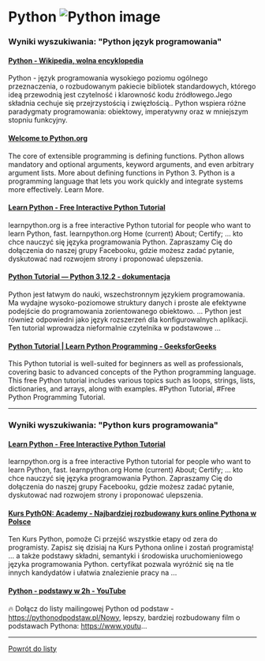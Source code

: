 # Python ![Python image](https://www.tiobe.com/wp-content/themes/tiobe/tiobe-index/images/Python.png)

### Wyniki wyszukiwania: "Python język programowania" 

#### [Python - Wikipedia, wolna encyklopedia](https://pl.wikipedia.org/wiki/Python) 

 Python - język programowania wysokiego poziomu ogólnego przeznaczenia, o rozbudowanym pakiecie bibliotek standardowych, którego ideą przewodnią jest czytelność i klarowność kodu źródłowego.Jego składnia cechuje się przejrzystością i zwięzłością.. Python wspiera różne paradygmaty programowania: obiektowy, imperatywny oraz w mniejszym stopniu funkcyjny.




#### [Welcome to Python.org](https://www.python.org/) 

 The core of extensible programming is defining functions. Python allows mandatory and optional arguments, keyword arguments, and even arbitrary argument lists. More about defining functions in Python 3. Python is a programming language that lets you work quickly and integrate systems more effectively. Learn More.




#### [Learn Python - Free Interactive Python Tutorial](https://www.learnpython.org/pl/) 

 learnpython.org is a free interactive Python tutorial for people who want to learn Python, fast. learnpython.org Home (current) About; Certify; ... kto chce nauczyć się języka programowania Python. Zapraszamy Cię do dołączenia do naszej grupy Facebooku, gdzie możesz zadać pytanie, dyskutować nad rozwojem strony i proponować ulepszenia.




#### [Python Tutorial — Python 3.12.2 - dokumentacja](https://docs.python.org/pl/3/tutorial/) 

 Python jest łatwym do nauki, wszechstronnym językiem programowania. Ma wydajne wysoko-poziomowe struktury danych i proste ale efektywne podejście do programowania zorientowanego obiektowo. ... Python jest również odpowiedni jako język rozszerzeń dla konfigurowalnych aplikacji. Ten tutorial wprowadza nieformalnie czytelnika w podstawowe ...




#### [Python Tutorial | Learn Python Programming - GeeksforGeeks](https://www.geeksforgeeks.org/python-programming-language/) 

 This Python tutorial is well-suited for beginners as well as professionals, covering basic to advanced concepts of the Python programming language. This free Python tutorial includes various topics such as loops, strings, lists, dictionaries, and arrays, along with examples. #Python Tutorial, #Free Python Programming Tutorial.






---

### Wyniki wyszukiwania: "Python kurs programowania" 

#### [Learn Python - Free Interactive Python Tutorial](https://www.learnpython.org/pl/) 

 learnpython.org is a free interactive Python tutorial for people who want to learn Python, fast. learnpython.org Home (current) About; Certify; ... kto chce nauczyć się języka programowania Python. Zapraszamy Cię do dołączenia do naszej grupy Facebooku, gdzie możesz zadać pytanie, dyskutować nad rozwojem strony i proponować ulepszenia.




#### [Kurs PythON: Academy - Najbardziej rozbudowany kurs online Pythona w Polsce](https://www.pythonacademy.pl/) 

 Ten Kurs Python, pomoże Ci przejść wszystkie etapy od zera do programisty. Zapisz się dzisiaj na Kurs Pythona online i zostań programistą! ... a także podstawy składni, semantyki i środowiska uruchomieniowego języka programowania Python. certyfikat pozwala wyróżnić się na tle innych kandydatów i ułatwia znalezienie pracy na ...




#### [Python - podstawy w 2h - YouTube](https://www.youtube.com/watch?v=BBu6ZoAHIwI) 

 🔥 Dołącz do listy mailingowej Python od podstaw - https://pythonodpodstaw.pl/Nowy, lepszy, bardziej rozbudowany film o podstawach Pythona: https://www.youtu...






---

 [Powrót do listy](top20.md)